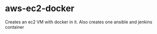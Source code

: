 # aws-ec2-docker
Creates an ec2 VM with docker in it. Also creates one ansible and jenkins container
